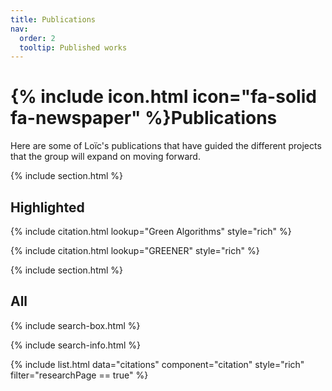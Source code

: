 ```yaml
---
title: Publications
nav:
  order: 2
  tooltip: Published works
---
```


# {% include icon.html icon="fa-solid fa-newspaper" %}Publications

Here are some of Loïc's publications that have guided the different projects that the group will expand on moving forward.

{% include section.html %}

## Highlighted

{% include citation.html lookup="Green Algorithms" style="rich" %}

{% include citation.html lookup="GREENER" style="rich" %}

{% include section.html %}

## All

{% include search-box.html %}

{% include search-info.html %}

{% include list.html data="citations" component="citation" style="rich" filter="researchPage == true" %}
